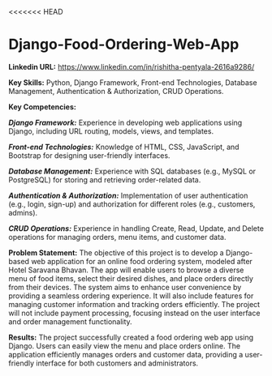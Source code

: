 <<<<<<< HEAD
# Django-Food-Ordering-Web-App

**Linkedin URL:** https://www.linkedin.com/in/rishitha-pentyala-2616a9286/

**Key Skills:** Python, Django Framework, Front-end Technologies, Database Management, Authentication & Authorization, CRUD Operations.

**Key Competencies:**

***Django Framework:*** Experience in developing web applications using Django, including URL routing, models, views, and templates.

***Front-end Technologies:*** Knowledge of HTML, CSS, JavaScript, and Bootstrap for designing user-friendly interfaces.

***Database Management:*** Experience with SQL databases (e.g., MySQL or PostgreSQL) for storing and retrieving order-related data.

***Authentication & Authorization:*** Implementation of user authentication (e.g., login, sign-up) and authorization for different roles (e.g., customers, admins).

***CRUD Operations:*** Experience in handling Create, Read, Update, and Delete operations for managing orders, menu items, and customer data.

**Problem Statement:**
  The objective of this project is to develop a Django-based web application for an online food ordering system, modeled after Hotel Saravana Bhavan. The app will enable users to browse a diverse menu of food items, select their desired dishes, and place orders directly from their devices. The system aims to enhance user convenience by providing a seamless ordering experience. It will also include features for managing customer information and tracking orders efficiently. The project will not include payment processing, focusing instead on the user interface and order management functionality.

**Results:**
  The project successfully created a food ordering web app using Django. Users can easily view the menu and place orders online. The application efficiently manages orders and customer data, providing a user-friendly interface for both customers and administrators.
